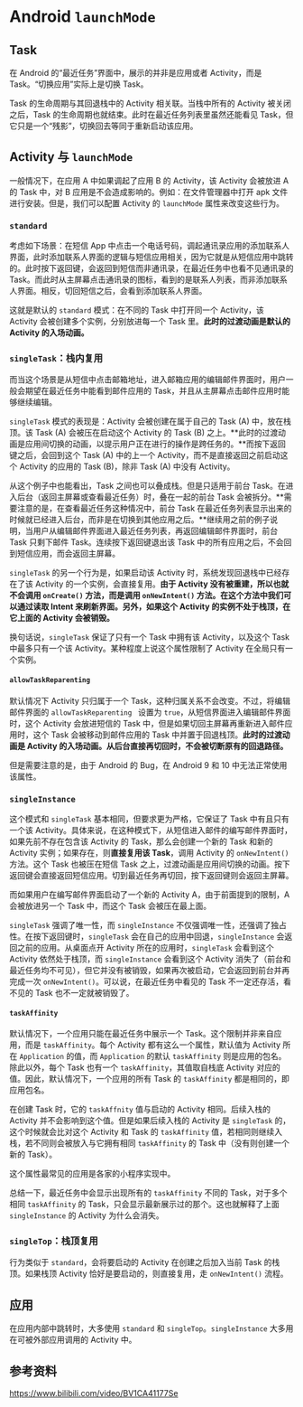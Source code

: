 # Android `launchMode`

## Task

在 Android 的“最近任务”界面中，展示的并非是应用或者 Activity，而是 Task。“切换应用”实际上是切换 Task。

Task 的生命周期与其回退栈中的 Activity 相关联。当栈中所有的 Activity 被关闭之后，Task 的生命周期也就结束。此时在最近任务列表里虽然还能看见 Task，但它只是一个“残影”，切换回去等同于重新启动该应用。

## Activity 与 `launchMode`

一般情况下，在应用 A 中如果调起了应用 B 的 Activity，该 Activity 会被放进 A 的 Task 中，对 B 应用是不会造成影响的。例如：在文件管理器中打开 apk 文件进行安装。但是，我们可以配置 Activity 的 `launchMode` 属性来改变这些行为。

### `standard`

考虑如下场景：在短信 App 中点击一个电话号码，调起通讯录应用的添加联系人界面，此时添加联系人界面的逻辑与短信应用相关，因为它就是从短信应用中跳转的。此时按下返回键，会返回到短信而非通讯录，在最近任务中也看不见通讯录的 Task。而此时从主屏幕点击通讯录的图标，看到的是联系人列表，而非添加联系人界面。相反，切回短信之后，会看到添加联系人界面。

这就是默认的 `standard` 模式：在不同的 Task 中打开同一个 Activity，该 Activity 会被创建多个实例，分别放进每一个 Task 里。**此时的过渡动画是默认的 Activity 的入场动画。**

### `singleTask`：栈内复用

而当这个场景是从短信中点击邮箱地址，进入邮箱应用的编辑邮件界面时，用户一般会期望在最近任务中能看到邮件应用的 Task，并且从主屏幕点击邮件应用时能够继续编辑。

`singleTask` 模式的表现是：Activity 会被创建在属于自己的 Task (A) 中，放在栈顶。该 Task (A) 会被压在启动这个 Activity 的 Task (B) 之上。**此时的过渡动画是应用间切换的动画，以提示用户正在进行的操作是跨任务的。**而按下返回键之后，会回到这个 Task (A) 中的上一个 Activity，而不是直接返回之前启动这个 Activity 的应用的 Task (B)，除非 Task (A) 中没有 Activity。

从这个例子中也能看出，Task 之间也可以叠成栈。但是只适用于前台 Task。在进入后台（返回主屏幕或查看最近任务）时，叠在一起的前台 Task 会被拆分。**需要注意的是，在查看最近任务这种情况中，前台 Task 在最近任务列表显示出来的时候就已经进入后台，而非是在切换到其他应用之后。**继续用之前的例子说明，当用户从编辑邮件界面进入最近任务列表，再返回编辑邮件界面时，前台 Task 只剩下邮件 Task。连续按下返回键退出该 Task 中的所有应用之后，不会回到短信应用，而会返回主屏幕。

`singleTask` 的另一个行为是，如果启动该 Activity 时，系统发现回退栈中已经存在了该 Activity 的一个实例，会直接复用。**由于 Activity 没有被重建，所以也就不会调用 `onCreate()` 方法，而是调用 `onNewIntent()` 方法。在这个方法中我们可以通过读取 Intent 来刷新界面。另外，如果这个 Activity 的实例不处于栈顶，在它上面的 Activity 会被销毁。**

换句话说，`singleTask` 保证了只有一个 Task 中拥有该 Activity，以及这个 Task 中最多只有一个该 Activity。某种程度上说这个属性限制了 Activity 在全局只有一个实例。

#### `allowTaskReparenting`

默认情况下 Activity 只归属于一个 Task，这种归属关系不会改变。不过，将编辑邮件界面的 `allowTaskReparenting ` 设置为 `true`，从短信界面进入编辑邮件界面时，这个 Activity 会放进短信的 Task 中，但是如果切回主屏幕再重新进入邮件应用时，这个 Task 会被移动到邮件应用的 Task 中并置于回退栈顶。**此时的过渡动画是 Activity 的入场动画。从后台直接再切回时，不会被切断原有的回退路径。**

但是需要注意的是，由于 Android 的 Bug，在 Android 9 和 10 中无法正常使用该属性。

### `singleInstance`

这个模式和 `singleTask` 基本相同，但要求更为严格，它保证了 Task 中有且只有一个该 Activity。具体来说，在这种模式下，从短信进入邮件的编写邮件界面时，如果先前不存在包含该 Activity 的 Task，那么会创建一个新的 Task 和新的 Activity 实例；如果存在，则**直接复用该 Task**，调用 Activity 的 `onNewIntent()` 方法。这个 Task 也被压在短信 Task 之上，过渡动画是应用间切换的动画。按下返回键会直接返回短信应用。切到最近任务再切回，按下返回键则会返回主屏幕。

而如果用户在编写邮件界面启动了一个新的 Activity A，由于前面提到的限制，A 会被放进另一个 Task 中，而这个 Task 会被压在最上面。

`singleTask` 强调了唯一性，而 `singleInstance` 不仅强调唯一性，还强调了独占性。在按下返回键时，`singleTask` 会在自己的应用中回退，`singleInstance` 会返回之前的应用。从桌面点开 Activity 所在的应用时，`singleTask` 会看到这个 Activity 依然处于栈顶，而 `singleInstance` 会看到这个 Activity 消失了（前台和最近任务均不可见），但它并没有被销毁，如果再次被启动，它会返回到前台并再完成一次 `onNewIntent()`。可以说，在最近任务中看见的 Task 不一定还存活，看不见的 Task 也不一定就被销毁了。

#### `taskAffinity`

默认情况下，一个应用只能在最近任务中展示一个 Task。这个限制并非来自应用，而是 `taskAffinity`。每个 Activity 都有这么一个属性，默认值为 Activity 所在 `Application` 的值，而 `Application` 的默认 `taskAffinity` 则是应用的包名。除此以外，每个 Task 也有一个 `taskAffinity`，其值取自栈底 Activity 对应的值。因此，默认情况下，一个应用的所有 Task 的 `taskAffinity` 都是相同的，即应用包名。

在创建 Task 时，它的 `taskAffnity` 值与启动的 Activity 相同。后续入栈的 Activity 并不会影响到这个值。但是如果后续入栈的 Activity 是 `singleTask` 的，这个时候就会比对这个 Activity 和 Task 的 `taskAffinity` 值，若相同则继续入栈，若不同则会被放入与它拥有相同 `taskAffinity` 的 Task 中（没有则创建一个新的 Task）。

这个属性最常见的应用是各家的小程序实现中。

总结一下，最近任务中会显示出现所有的 `taskAffinity` 不同的 Task，对于多个相同 `taskAffinity` 的 Task，只会显示最新展示过的那个。这也就解释了上面 `singleInstance` 的 Activity 为什么会消失。

### `singleTop`：栈顶复用

行为类似于 `standard`，会将要启动的 Activity 在创建之后加入当前 Task 的栈顶。如果栈顶 Activity 恰好是要启动的，则直接复用，走 `onNewIntent()` 流程。

## 应用

在应用内部中跳转时，大多使用 `standard` 和 `singleTop`。`singleInstance` 大多用在可被外部应用调用的 Activity 中。

## 参考资料

https://www.bilibili.com/video/BV1CA41177Se